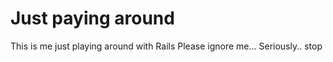 # Just paying around

This is me just playing around with Rails
Please ignore me...
Seriously.. stop